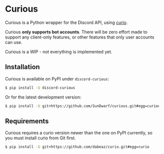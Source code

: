 # Curious

Curious is a Python wrapper for the Discord API, using 
[curio](https://github.com/dabeaz/curio).

Curious **only supports bot accounts**. There will be zero effort made
to support any client-only features, or other features that only user
accounts can use.

Curious is a WIP - not everything is implemented yet.

## Installation

Curious is available on PyPI under `discord-curious`:

```bash
$ pip install -U discord-curious
```

Or for the latest development version:

```bash
$ pip install -U git+https://github.com/SunDwarf/curious.git#egg=curious
```

## Requirements

Curious requires a curio version newer than the one on PyPI currently,
so you must install curio from Git first.

```bash
$ pip install -U git+https://github.com/dabeaz/curio.git#egg=curio
```
